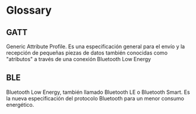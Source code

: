 # Glossary

## GATT

Generic Attribute Profile. Es una especificación general para el envío y la recepción de pequeñas piezas de datos también conocidas como "atributos" a través de una conexión Bluetooth Low Energy

## BLE

Bluetooth Low Energy, también llamado Bluetooth LE o Bluetooth Smart. Es la nueva especificación del protocolo Bluetooth para un menor consumo energético.